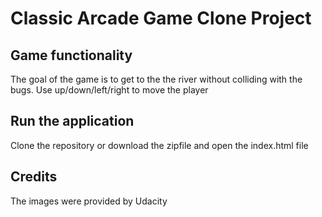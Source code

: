# Classic Arcade Game Clone Project

## Game functionality

The goal of the game is to get to the the river without colliding with the bugs.
Use up/down/left/right to move the player

## Run the application

Clone the repository or download the zipfile and open the index.html file

## Credits

The images were provided by Udacity
